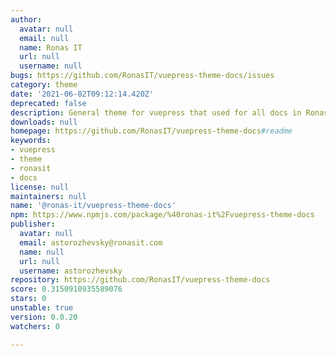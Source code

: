 ```yaml
---
author:
  avatar: null
  email: null
  name: Ronas IT
  url: null
  username: null
bugs: https://github.com/RonasIT/vuepress-theme-docs/issues
category: theme
date: '2021-06-02T09:12:14.420Z'
deprecated: false
description: General theme for vuepress that used for all docs in Ronas IT
downloads: null
homepage: https://github.com/RonasIT/vuepress-theme-docs#readme
keywords:
- vuepress
- theme
- ronasit
- docs
license: null
maintainers: null
name: '@ronas-it/vuepress-theme-docs'
npm: https://www.npmjs.com/package/%40ronas-it%2Fvuepress-theme-docs
publisher:
  avatar: null
  email: astorozhevsky@ronasit.com
  name: null
  url: null
  username: astorozhevsky
repository: https://github.com/RonasIT/vuepress-theme-docs
score: 0.3150910935589076
stars: 0
unstable: true
version: 0.0.20
watchers: 0

---
```


